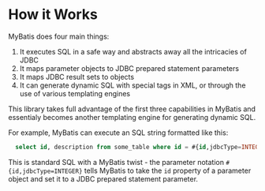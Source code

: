 # How it Works

MyBatis does four main things:

1. It executes SQL in a safe way and abstracts away all the intricacies of JDBC
2. It maps parameter objects to JDBC prepared statement parameters
3. It maps JDBC result sets to objects
4. It can generate dynamic SQL with special tags in XML, or through the use of various templating engines

This library takes full advantage of the first three capabilities in MyBatis and essentialy becomes another
templating engine for generating dynamic SQL.

For example, MyBatis can execute an SQL string formatted like this:

```sql
  select id, description from some_table where id = #{id,jdbcType=INTEGER} 
```

This is standard SQL with a MyBatis twist - the parameter notation ```#{id,jdbcType=INTEGER}```
tells MyBatis to take the ```id``` property of a parameter object and set it to a JDBC prepared statement
parameter. 

